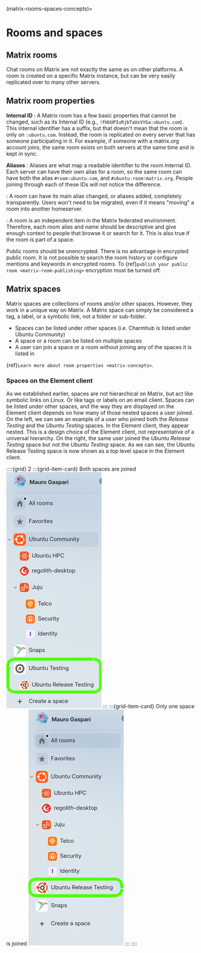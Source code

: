 (matrix-rooms-spaces-concepts)=
# Rooms and spaces

## Matrix rooms

Chat rooms on Matrix are not exactly the same as on other platforms.
A room is created on a specific Matrix instance, but can be very easily replicated over to many other servers.


## Matrix room properties

**Internal ID**
: A Matrix room has a few basic properties that cannot be changed, such as its Internal ID (e.g., `!FHUUPIuRjbTaUxVYGa:ubuntu.com`). This internal identifier has a suffix, but that doesn't mean that the room is only on `:ubuntu.com`. Instead, the room is replicated on every server that has someone participating in it. For example, if someone with a matrix.org account joins, the same room exists on both servers at the same time and is kept in sync.


**Aliases**
: Aliases are what map a readable identifier to the room Internal ID. Each server can have their own alias for a room, so the same room can have both the alias `#room:ubuntu.com`, and `#ubuntu-room:matrix.org`. People joining through each of these IDs will not notice the difference.

: A room can have its main alias changed, or aliases added, completely transparently. Users won't need to be migrated, even if it means "moving" a room into another homeserver.

: A room is an independent item in the Matrix federated environment. Therefore, each room alias and name should be descriptive and give enough context to people that browse it or search for it. This is also true if the room is part of a space.


Public rooms should be unencrypted. There is no advantage in encrypted public room. It is not possible to search the room history or configure mentions and keywords in encrypted rooms. To {ref}`publish your public room <matrix-room-publishing>` encryption must be turned off.


## Matrix spaces

Matrix spaces are collections of rooms and/or other spaces.
However, they work in a unique way on Matrix.
A Matrix space can simply be considered a tag, a label, or a symbolic link, not a folder or sub-folder.

* Spaces can be listed under other spaces (i.e. Charmhub is listed under Ubuntu Community)
* A space or a room can be listed on multiple spaces
* A user can join a space or a room without joining any of the spaces it is listed in

{ref}`Learn more about room properties <matrix-concepts>`.


### Spaces on the Element client

As we established earlier, spaces are not hierarchical on Matrix, but act like symbolic links on Linux.
Or like tags or labels on an email client.
Spaces can be listed under other spaces, and the way they are displayed on the Element client depends on how many of those nested spaces a user joined.
On the left, we can see an example of a user who joined both the *Release Testing* and the *Ubuntu Testing* spaces.
In the Element client, they appear nested.
This is a design choice of the Element client, not representative of a universal hierarchy. 
On the right, the same user joined the *Ubuntu Release Testing* space but not the *Ubuntu Testing* space.
As we can see, the Ubuntu Release Testing space is now shown as a top level space in the Element client.

::::{grid} 2
:::{grid-item-card}  Both spaces are joined
![|136x337](both-spaces-joined.png)
:::
:::{grid-item-card}  Only one space is joined
![|138x342](one-space-joined.png)
:::
::::


